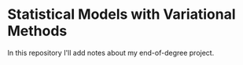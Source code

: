 # Statistical Models with Variational Methods

In this repository I'll add notes about my end-of-degree project.

